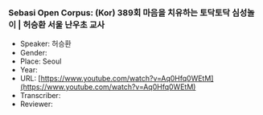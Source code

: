 ### Sebasi Open Corpus: (Kor) 389회 마음을 치유하는 토닥토닥 심성놀이 | 허승환 서울 난우초 교사

- Speaker: 허승환
- Gender: 
- Place: Seoul
- Year: 
- URL: [https://www.youtube.com/watch?v=Aq0Hfq0WEtM](https://www.youtube.com/watch?v=Aq0Hfq0WEtM)
- Transcriber: 
- Reviewer: 


